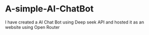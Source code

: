 # A-simple-AI-ChatBot
I have created a AI Chat Bot using Deep seek API and hosted it as an website 
using Open Router
